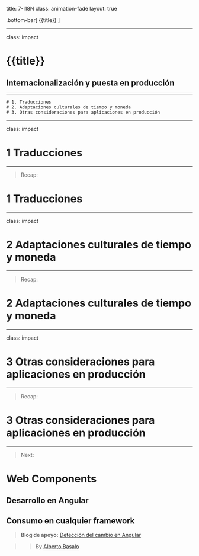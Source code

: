 title: 7-I18N
class: animation-fade
layout: true

.bottom-bar[
{{title}}
]

---

class: impact

# {{title}}

## Internacionalización y puesta en producción

---

    # 1. Traducciones
    # 2. Adaptaciones culturales de tiempo y moneda
    # 3. Otras consideraciones para aplicaciones en producción

---

class: impact

# 1 Traducciones


---

> Recap:

# 1 Traducciones

---

class: impact

# 2 Adaptaciones culturales de tiempo y moneda

---

> Recap:

# 2 Adaptaciones culturales de tiempo y moneda

---

class: impact

# 3 Otras consideraciones para aplicaciones en producción

---

> Recap:

# 3  Otras consideraciones para aplicaciones en producción


---

> Next:

# Web Components

## Desarrollo en Angular
## Consumo en cualquier framework


> **Blog de apoyo:** [Detección del cambio en Angular](https://academia-binaria.com/deteccion-del-cambio-en-Angular/)

> > By [Alberto Basalo](https://twitter.com/albertobasalo)

